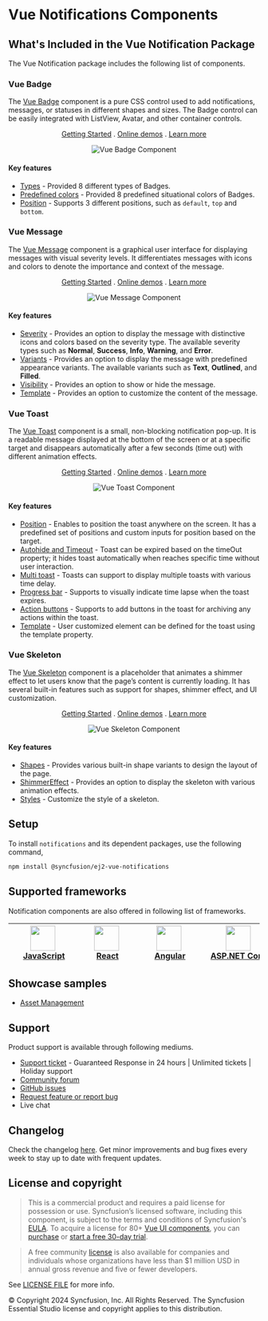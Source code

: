# Vue Notifications Components

## What's Included in the Vue Notification Package

The Vue Notification package includes the following list of components.

### Vue Badge

The [Vue Badge](https://www.syncfusion.com/vue-components/vue-badge?utm_source=npm&utm_medium=listing&utm_campaign=vue-notification-npm) component is a pure CSS control used to add notifications, messages, or statuses in different shapes and sizes. The Badge control can be easily integrated with ListView, Avatar, and other container controls.

<p align="center">
    <a href="https://ej2.syncfusion.com/vue/documentation/badge/getting-started/?utm_source=npm&utm_medium=listing&utm_campaign=vue-notification-npm">Getting Started</a> .
    <a href="https://ej2.syncfusion.com/vue/demos/?utm_source=npm&utm_medium=listing&utm_campaign=vue-notification-npm#/fluent2/badge/default.html">Online demos</a> .
    <a href="https://www.syncfusion.com/vue-components/vue-badge?utm_source=npm&utm_medium=listing&utm_campaign=vue-notification-npm">Learn more</a>
</p>

<p align="center">
<img alt="Vue Badge Component" src="https://raw.githubusercontent.com/SyncfusionExamples/nuget-img/master/vue/vue-badge.png">
</p>

#### Key features

* [Types](https://ej2.syncfusion.com/vue/demos/?utm_source=npm&utm_medium=listing&utm_campaign=vue-notification-npm#/fluent2/badge/types.html) - Provided 8 different types of Badges.
* [Predefined colors](https://ej2.syncfusion.com/vue/documentation/badge/types/) - Provided 8 predefined situational colors of Badges.
* [Position](https://ej2.syncfusion.com/vue/documentation/badge/types/#position) - Supports 3 different positions, such as `default`, `top` and `bottom`.

### Vue Message

The [Vue Message](https://www.syncfusion.com/vue-components/vue-message?utm_source=npm&utm_medium=listing&utm_campaign=vue-notification-npm) component is a graphical user interface for displaying messages with visual severity levels. It differentiates messages with icons and colors to denote the importance and context of the message.

<p align="center">
    <a href="https://ej2.syncfusion.com/vue/documentation/message/getting-started/?utm_source=npm&utm_medium=listing&utm_campaign=vue-notification-npm">Getting Started</a> .
    <a href="https://ej2.syncfusion.com/vue/demos/?utm_source=npm&utm_medium=listing&utm_campaign=vue-notification-npm#/fluent2/message/default.html">Online demos</a> .
    <a href="https://www.syncfusion.com/vue-components/vue-message?utm_source=npm&utm_medium=listing&utm_campaign=vue-notification-npm">Learn more</a>
</p>

<p align="center">
<img alt="Vue Message Component" src="https://raw.githubusercontent.com/SyncfusionExamples/nuget-img/master/vue/vue-message.png">
</p>

#### Key features

* [Severity](https://ej2.syncfusion.com/vue/documentation/message/severities/) - Provides an option to display the message with distinctive icons and colors based on the severity type. The available severity types such as **Normal**, **Success**, **Info**, **Warning**, and **Error**.
* [Variants](https://ej2.syncfusion.com/vue/demos/?utm_source=npm&utm_medium=listing&utm_campaign=vue-notification-npm#/fluent2/message/variants.html) - Provides an option to display the message with predefined appearance variants. The available variants such as **Text**, **Outlined**, and **Filled**.
* [Visibility](https://ej2.syncfusion.com/vue/demos/?utm_source=npm&utm_medium=listing&utm_campaign=vue-notification-npm#/fluent2/message/default.html) - Provides an option to show or hide the message.
* [Template](https://ej2.syncfusion.com/vue/demos/?utm_source=npm&utm_medium=listing&utm_campaign=vue-notification-npm#/fluent2/message/template.html) - Provides an option to customize the content of the message.

### Vue Toast

The [Vue Toast](https://www.syncfusion.com/vue-components/vue-toaster?utm_source=npm&utm_medium=listing&utm_campaign=vue-notification-npm) component is a small, non-blocking notification pop-up. It is a readable message displayed at the bottom of the screen or at a specific target and disappears automatically after a few seconds (time out) with different animation effects.

<p align="center">
    <a href="https://ej2.syncfusion.com/vue/documentation/toast/getting-started/?utm_source=npm&utm_medium=listing&utm_campaign=vue-notification-npm">Getting Started</a> .
    <a href="https://ej2.syncfusion.com/vue/demos/?utm_source=npm&utm_medium=listing&utm_campaign=vue-notification-npm#/fluent2/toast/default.html">Online demos</a> .
    <a href="https://www.syncfusion.com/vue-components/vue-toaster?utm_source=npm&utm_medium=listing&utm_campaign=vue-notification-npm">Learn more</a>
</p>

<p align="center">
<img alt="Vue Toast Component" src="https://raw.githubusercontent.com/SyncfusionExamples/nuget-img/master/vue/vue-toast.png">
</p>

#### Key features

* [Position](https://ej2.syncfusion.com/vue/demos/?utm_source=npm&utm_medium=listing&utm_campaign=vue-notification-npm#/fluent2/toast/positions.html) - Enables to position the toast anywhere on the screen. It has a predefined set of positions and custom inputs for position based on the target.
* [Autohide and Timeout](https://ej2.syncfusion.com/vue/documentation/toast/timeout/) - Toast can be expired based on the timeOut property; it hides toast automatically when reaches specific time without user interaction.
* [Multi toast](https://ej2.syncfusion.com/vue/documentation/toast/position/) - Toasts can support to display multiple toasts with various time delay.
* [Progress bar](https://ej2.syncfusion.com/vue/documentation/toast/config/#progress-bar) - Supports to visually indicate time lapse when the toast expires.
* [Action buttons](https://ej2.syncfusion.com/vue/documentation/toast/action-buttons/) - Supports to add buttons in the toast for archiving any actions within the toast.
* [Template](https://ej2.syncfusion.com/vue/demos/?utm_source=npm&utm_medium=listing&utm_campaign=vue-notification-npm#/fluent2/toast/template.html) - User customized element can be defined for the toast using the template property.

### Vue Skeleton

The [Vue Skeleton](https://www.syncfusion.com/vue-components/vue-skeleton?utm_source=npm&utm_medium=listing&utm_campaign=vue-notifications-npm) component is a placeholder that animates a shimmer effect to let users know that the page’s content is currently loading. It has several built-in features such as support for shapes, shimmer effect, and UI customization.

<p align="center">
    <a href="https://ej2.syncfusion.com/vue/documentation/skeleton/getting-started/?utm_source=npm&utm_medium=listing&utm_campaign=vue-notifications-npm">Getting Started</a> .
    <a href="https://ej2.syncfusion.com/vue/demos/?utm_source=npm&utm_medium=listing&utm_campaign=vue-notifications-npm#/fluent2/skeleton/default.html">Online demos</a> .
    <a href="https://www.syncfusion.com/vue-components/vue-skeleton?utm_source=npm&utm_medium=listing&utm_campaign=vue-notifications-npm">Learn more</a>
</p>

<p align="center">
<img alt="Vue Skeleton Component" src="https://raw.githubusercontent.com/SyncfusionExamples/nuget-img/master/vue/vue-skeleton.gif">
</p>

#### Key features

* [Shapes](https://ej2.syncfusion.com/vue/documentation/skeleton/shapes) - Provides various built-in shape variants to design the layout of the page.
* [ShimmerEffect](https://ej2.syncfusion.com/vue/documentation/skeleton/shimmer-effect) - Provides an option to display the skeleton with various animation effects.
* [Styles](https://ej2.syncfusion.com/vue/documentation/skeleton/styles) - Customize the style of a skeleton.

## Setup

To install `notifications` and its dependent packages, use the following command,

```sh
npm install @syncfusion/ej2-vue-notifications
```

## Supported frameworks

Notification components are also offered in following list of frameworks.

| [<img src="https://ej2.syncfusion.com/github/images/js.svg" height="50" />](https://www.syncfusion.com/javascript-ui-controls?utm_medium=listing&utm_source=github)<br/>&nbsp;&nbsp;&nbsp;&nbsp;&nbsp;[JavaScript](https://www.syncfusion.com/javascript-ui-controls?utm_medium=listing&utm_source=github)&nbsp;&nbsp;&nbsp;&nbsp; | [<img src="https://ej2.syncfusion.com/github/images/react.svg"  height="50" />](https://www.syncfusion.com/react-ui-components?utm_medium=listing&utm_source=github)<br/>&nbsp;&nbsp;&nbsp;&nbsp;&nbsp;&nbsp;&nbsp;[React](https://www.syncfusion.com/react-ui-components?utm_medium=listing&utm_source=github)&nbsp;&nbsp;&nbsp;&nbsp;&nbsp;&nbsp; | [<img src="https://ej2.syncfusion.com/github/images/angular.svg"  height="50" />](https://www.syncfusion.com/angular-components/?utm_medium=listing&utm_source=github)<br/>&nbsp;&nbsp;&nbsp;&nbsp;&nbsp;&nbsp;&nbsp;[Angular](https://www.syncfusion.com/angular-components/?utm_medium=listing&utm_source=github)&nbsp;&nbsp;&nbsp;&nbsp;&nbsp;&nbsp; | [<img src="https://ej2.syncfusion.com/github/images/netcore.svg" height="50" />](https://www.syncfusion.com/aspnet-core-ui-controls?utm_medium=listing&utm_source=github)<br/>&nbsp;&nbsp;[ASP.NET&nbsp;Core](https://www.syncfusion.com/aspnet-core-ui-controls?utm_medium=listing&utm_source=github)&nbsp;&nbsp; | [<img src="https://ej2.syncfusion.com/github/images/netmvc.svg" height="50" />](https://www.syncfusion.com/aspnet-mvc-ui-controls?utm_medium=listing&utm_source=github)<br/>&nbsp;&nbsp;[ASP.NET&nbsp;MVC](https://www.syncfusion.com/aspnet-mvc-ui-controls?utm_medium=listing&utm_source=github)&nbsp;&nbsp; | 
| :-----: | :-----: | :-----: | :-----: | :-----: |

## Showcase samples

* [Asset Management](https://ej2.syncfusion.com/showcase/vue/assetmanagement/#/dashboard?utm_source=npm&utm_campaign=notification)

## Support

Product support is available through following mediums.

* [Support ticket](https://support.syncfusion.com/support/tickets/create) - Guaranteed Response in 24 hours | Unlimited tickets | Holiday support
* [Community forum](https://www.syncfusion.com/forums/vue?utm_source=npm&utm_medium=listing&utm_campaign=vue-dropdown-npm)
* [GitHub issues](https://github.com/syncfusion/ej2-vue-ui-components/issues/new)
* [Request feature or report bug](https://www.syncfusion.com/feedback/vue?utm_source=npm&utm_medium=listing&utm_campaign=vue-dropdown-npm)
* Live chat

## Changelog

Check the changelog [here](https://github.com/syncfusion/ej2-vue-ui-components/blob/master/components/notifications/CHANGELOG.md). Get minor improvements and bug fixes every week to stay up to date with frequent updates.

## License and copyright

> This is a commercial product and requires a paid license for possession or use. Syncfusion’s licensed software, including this component, is subject to the terms and conditions of Syncfusion's [EULA](https://www.syncfusion.com/eula/es/). To acquire a license for 80+ [Vue UI components](https://www.syncfusion.com/vue-components), you can [purchase](https://www.syncfusion.com/sales/products) or [start a free 30-day trial](https://www.syncfusion.com/account/manage-trials/start-trials).

> A free community [license](https://www.syncfusion.com/products/communitylicense) is also available for companies and individuals whose organizations have less than $1 million USD in annual gross revenue and five or fewer developers.

See [LICENSE FILE](https://github.com/syncfusion/ej2-vue-ui-components/blob/master/license) for more info.

&copy; Copyright 2024 Syncfusion, Inc. All Rights Reserved. The Syncfusion Essential Studio license and copyright applies to this distribution.